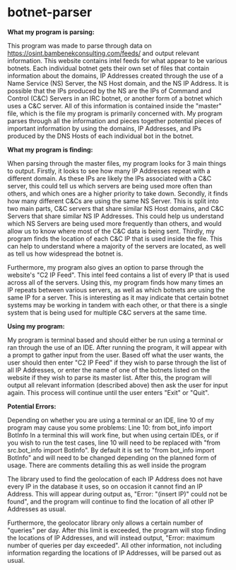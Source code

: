 # botnet-parser
**What my program is parsing:**

This program was made to parse through data on https://osint.bambenekconsulting.com/feeds/ and output relevant
information. This website contains intel feeds for what appear to be various botnets. Each individual botnet gets their
own set of files that contain information about the domains, IP Addresses created through the use of a Name Service
(NS) Server, the NS Host domain, and the NS IP Address. It is possible that the IPs produced by the NS are the IPs of
Command and Control (C&C) Servers in an IRC botnet, or another form of a botnet which uses a C&C server. All of this
information is contained inside the "master" file, which is the file my program is primarily concerned with. My program
parses through all the information and pieces together potential pieces of important information by using the domains,
IP Addresses, and IPs produced by the DNS Hosts of each individual bot in the botnet.

**What my program is finding:**

When parsing through the master files, my program looks for 3 main things to output. Firstly, it looks to see how many
IP Addresses repeat with a different domain. As these IPs are likely the IPs associated with a C&C server, this could
tell us which servers are being used more often than others, and which ones are a higher priority to take down.
Secondly, it finds how many different C&Cs are using the same NS Server. This is split into two main parts, C&C servers
that share similar NS Host domains, and C&C Servers that share similar NS IP Addresses. This could help us understand
which NS Servers are being used more frequently than others, and would allow us to know where most of the C&C data is
being sent. Thirdly, my program finds the location of each C&C IP that is used inside the file. This can help to
understand where a majority of the servers are located, as well as tell us how widespread the botnet is.

Furthermore, my program also gives an option to parse through the website's "C2 IP Feed". This intel feed contains a
list of every IP that is used across all of the servers. Using this, my program finds how many times an IP repeats
between various servers, as well as which botnets are using the same IP for a server. This is interesting as it may
indicate that certain botnet systems may be working in tandem with each other, or that there is a single system that is
being used for multiple C&C servers at the same time.

**Using my program:**

My program is terminal based and should either be run using a terminal or ran through the use of an IDE. After running
the program, it will appear with a prompt to gather input from the user. Based off what the user wants, the user should
then enter "C2 IP Feed" if they wish to parse through the list of all IP Addresses, or enter the name of one of the
botnets listed on the website if they wish to parse its master list. After this, the program will output all relevant
information (described above) then ask the user for input again. This process will continue until the user enters
"Exit" or "Quit".

**Potential Errors:**

Depending on whether you are using a terminal or an IDE, line 10 of my program may cause you some problems:
Line 10: from bot_info import BotInfo
In a terminal this will work fine, but when using certain IDEs, or if you wish to run the test cases, line 10 will need
to be replaced with "from src.bot_info import BotInfo". By default it is set to "from bot_info import BotInfo" and will
need to be changed depending on the planned form of usage.
There are comments detailing this as well inside the program

The library used to find the geolocation of each IP Address does not have every IP in the database it uses, so on
occasion it cannot find an IP Address. This will appear during output as, "Error: "(insert IP)" could not be found",
and the program will continue to find the location of all other IP Addresses as usual.

Furthermore, the geolocator library only allows a certain number of "queries" per day. After this limit is exceeded,
the program will stop finding the locations of IP Addresses, and will instead output, "Error: maximum number of queries
per day exceeded". All other information, not including information regarding the locations of IP Addresses, will be
parsed out as usual.
